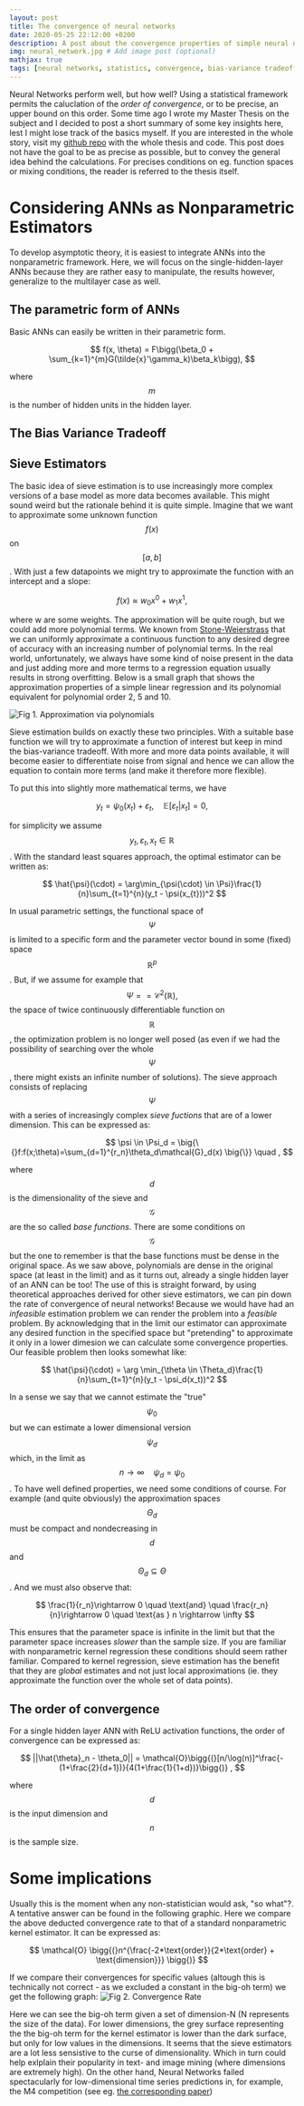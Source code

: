```yaml
---
layout: post
title: The convergence of neural networks
date: 2020-05-25 22:12:00 +0200
description: A post about the convergence properties of simple neural networks 
img: neural_network.jpg # Add image post (optional)
mathjax: true
tags: [neural networks, statistics, convergence, bias-variance tradeoff] # add tag
---
```




Neural Networks perform well, but how well? Using a statistical framework permits the caluclation of the _order of convergence_, or to be precise, an upper bound on this order. Some time ago I wrote my Master Thesis on the subject and I decided to post a short summary of some key insights here, lest I might lose track of the basics myself. If you are interested in the whole story, visit my [github repo](https://github.com/phi-ra/sieve_forecasting) with the whole thesis and code. This post does not have the goal to be as precise as possible, but to convey the general idea behind the calculations. For precises conditions on eg. function spaces or mixing conditions, the reader is referred to the thesis itself. 

# Considering ANNs as Nonparametric Estimators

To develop asymptotic theory, it is easiest to integrate ANNs into the nonparametric framework. Here, we will focus on the single-hidden-layer ANNs because they are rather easy to manipulate, the results however, generalize to the multilayer case as well. 

## The parametric form of ANNs

Basic ANNs can easily be written in their parametric form. 

$$
f(x, \theta) = F\bigg(\beta_0 + \sum_{k=1}^{m}G(\tilde{x}'\gamma_k)\beta_k\bigg),
$$

where $$m$$ is the number of hidden units in the hidden layer. 

## The Bias Variance Tradeoff



## Sieve Estimators

The basic idea of sieve estimation is to use increasingly more complex versions of a base model as more data becomes available. This might sound weird but the rationale behind it is quite simple. Imagine that we want to approximate some unknown function $$f(x)$$ on $$[a,b]$$. With just a few datapoints we might try to approximate the function with an intercept and a slope:


$$ f(x) \approx w_0x^0 + w_1x^1, $$


where w are some weights. The approximation will be quite rough, but we could add more polynomial terms. We known from [Stone-Weierstrass](https://en.wikipedia.org/wiki/Stone-Weierstrass_theorem) that we can uniformly approximate a continuous function to any desired degree of accuracy with an increasing number of polynomial terms. In the real world, unfortunately, we always have some kind of noise present in the data and just adding more and more terms to a regression equation usually results in strong overfitting. Below is a small graph that shows the approximation properties of a simple linear regression and its polynomial equivalent for polynomial order 2, 5 and 10.

![Fig 1. Approximation via polynomials](/assets/img/graph_polynomial.png)



Sieve estimation builds on exactly these two principles. With a suitable base function we will try to approximate a function of interest but keep in mind the bias-variance tradeoff. With more and more data points available, it will become easier to differentiate noise from signal and hence we can allow the equation to contain more terms (and make it therefore more flexible). 



To put this into slightly more mathematical terms, we have




$$
y_t=\psi_0(x_t) + \varepsilon_t, \quad \mathbb{E}[\varepsilon_t|x_t] = 0,
$$

for simplicity we assume $$y_t, \varepsilon_t, x_t \in \mathbb{R}$$. With the standard least squares approach, the optimal estimator can be written as:



$$
\hat{\psi}(\cdot) = \arg\min_{\psi(\cdot) \in \Psi}\frac{1}{n}\sum_{t=1}^{n}(y_t - \psi(x_{t}))^2
$$



In usual parametric settings, the functional space of $$\Psi$$ is limited to a specific form and the parameter vector bound in some (fixed) space $$\mathbb{R}^p$$. But, if we assume for example that $$\Psi = =\mathcal{C}^2(\mathbb{R}), $$ the space of twice continuously differentiable function on $$\mathbb{R}$$, the optimization problem is no longer well posed (as even if we had the possibility of searching over the whole $$\Psi$$, there might exists an infinite number of solutions). The sieve approach consists of replacing $$\Psi$$ with a series of increasingly complex _sieve fuctions_ that are of a lower dimension. This can be expressed as:



$$
\psi \in \Psi_d = \big{\{}f:f(x;\theta)=\sum_{d=1}^{r_n}\theta_d\mathcal{G}_d(x) \big{\}} \quad ,
$$



where $$d$$ is the dimensionality of the sieve and $$\mathcal{G}$$ are the so called _base functions_. There are some conditions on $$\mathcal{G}$$ but the one to remember is that the base functions must be dense in the original space. As we saw above, polynomials are dense in the original space (at least in the limit) and as it turns out, already a single hidden layer of an ANN can be too! The use of this is straight forward, by using theoretical approaches derived for other sieve estimators, we can pin down the rate of convergence of neural networks! Because we would have had an _infeasible_ estimation problem we can render the problem into a _feasible_ problem. By acknowledging that in the limit our estimator can approximate any desired function in the specified space but "pretending" to approximate it only in a lower dimesion we can calculate some convergence properties. Our feasible problem then looks somewhat like:


$$
\hat{\psi}(\cdot) = \arg \min_{\theta \in \Theta_d}\frac{1}{n}\sum_{t=1}^{n}(y_t - \psi_d(x_t))^2
$$


In a sense we say that we cannot estimate the "true" $$\psi_0$$ but we can estimate a lower dimensional version $$\psi_d$$ which, in the limit as $$n \rightarrow \infty \quad \psi_d = \psi_0$$. To have well defined properties, we need some conditions of course. For example (and quite obviously) the approximation spaces $$\Theta_d$$ must be compact and nondecreasing in $$d$$ and $$\Theta_d \subseteq \Theta$$. And we must also observe that:


$$
\frac{1}{r_n}\rightarrow 0 \quad \text{and} \quad \frac{r_n}{n}\rightarrow 0 \quad \text{as } n \rightarrow \infty 
$$


This ensures that the parameter space is infinite in the limit but that the parameter space increases _slower_ than the sample size. If you are familiar with nonparametric kernel regression these conditions should seem rather familiar. Compared to kernel regression, sieve estimation has the benefit that they are _global_ estimates and not just local approximations (ie. they approximate the function over the whole set of data points). 



## The order of convergence

For a single hidden layer ANN with ReLU activation functions, the order of convergence can be expressed as:


$$
||\hat{\theta}_n - \theta_0|| = \mathcal{O}\bigg{(}[n/\log(n)]^\frac{-(1+\frac{2}{d+1})}{4(1+\frac{1}{1+d})}\bigg{)} ,
$$


where $$d$$ is the input dimension and $$n$$ is the sample size.

# Some implications

Usually this is the moment when any non-statistician would ask, "so what"?. A tentative answer can be found in the following graphic. Here we compare the above deducted convergence rate to that of a standard nonparametric kernel estimator. It can be expressed as:

$$
\mathcal{O} \bigg{(}n^{\frac{-2*\text{order}}{2*\text{order} + \text{dimension}}} \bigg{)}
$$

If we compare their convergences for specific values (altough this is technically not correct - as we excluded a constant in the big-oh term) we get the following graph:
![Fig 2. Convergence Rate](/assets/img/graph_conv.png)

Here we can see the big-oh term given a set of dimension-N (N represents the size of the data). For lower dimensions, the grey surface representing the the big-oh term for the kernel estimator is lower than the dark surface, but only for low values in the dimensions. It seems that the sieve estimators are a lot less sensistive to the curse of dimensionality. Which in turn could help exlplain their popularity in text- and image mining (where dimensions are extremely high). On the other hand, Neural Networks failed spectacularly for low-dimensional time series predictions in, for example, the M4 competition (see eg. [the corresponding paper](https://doi.org/10.1016/j.ijforecast.2019.04.014))


